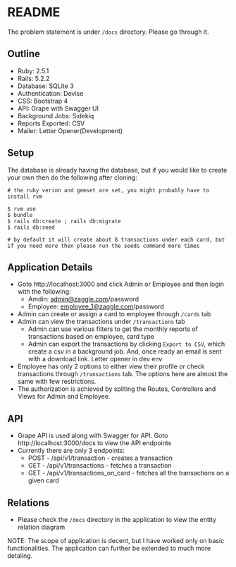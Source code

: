 # README

The problem statement is under `/docs` directory. Please go through it.


## Outline
* Ruby: 2.5.1
* Rails: 5.2.2
* Database: SQLite 3
* Authentication: Devise
* CSS: Bootstrap 4
* API: Grape with Swagger UI
* Background Jobs: Sidekiq
* Reports Exported: CSV
* Mailer: Letter Opener(Development)

## Setup
The database is already having the database, but if you would like to create your own then do the following after cloning:
```
# the ruby verion and gemset are set, you might probably have to install rvm

$ rvm use 
$ bundle
$ rails db:create ; rails db:migrate
$ rails db:seed

# by default it will create about 8 transactions under each card, but if you need more then please run the seeds command more times
```

## Application Details
* Goto http://localhost:3000 and click Admin or Employee and then login with the following:
  * Amdin: admin@zaggle.com/password
  * Employee: employee_1@zaggle.com/password
* Admin can create or assign a card to employee through `/cards` tab
* Admin can view the transactions under `/transactions` tab
  * Admin can use various filters to get the monthly reports of transactions based on employee,  card type
  * Admin can export the transactions by clicking `Export to CSV`, which create a csv in a background job. And, once ready an email is sent with a download link. Letter opener in dev env
* Employee has only 2 options to either view their profile or check transactions through `/transactions` tab. The options here are almost the same with few restrictions.
* The authorization is achieved by spliting the Routes, Controllers and Views for Admin and Employee.

## API
* Grape API is used along with Swagger for API. Goto http://localhost:3000/docs to view the API endpoints
* Currently there are only 3 endpoints:
  * POST - /api/v1/transaction - creates a transaction
  * GET - /api/v1/transactions - fetches a transaction
  * GET - /api/v1/transactions_on_card - fetches all the transactions on a given card

## Relations
* Please check the `/docs` directory in the application to view the entity relation diagram

NOTE: The scope of application is decent, but I have worked only on basic functionalities. The application can further be extended to much more detaling.